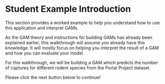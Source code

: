 # Student Example Introduction

This section provides a worked example to help you understand how to use this application and interpret GAMs.

As the GAM theory and instructions for building GAMs has already been explained earlier, this walkthrough will assume you already have this knowledge. It will mostly focus on helping you interpret the result of a GAM and how you can evaluate your model.

For this walkthrough, we will be building a GAM which predicts the number of captures for different rodent species from the Portal Project dataset.

Please click the next button below to continue!
